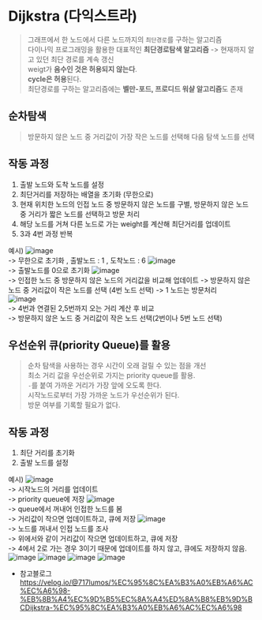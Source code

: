  # Dijkstra (다익스트라)
 > 그래프에서 한 노드에서 다른 노드까지의 ``최단경로``를 구하는 알고리즘      
 > 다이나믹 프로그래밍을 활용한 대표적인 **최단경로탐색 알고리즘** -> 현재까지 알고 있던 최단 경로를 계속 갱신      
 > weigt가 **음수인 것은 허용되지 않는다**.    
 > **cycle은 허용**된다.         
 > 최단경로를 구하는 알고리즘에는 **벨만-포드, 프로디드 워샬 알고리즘**도 존재         
 
 ## 순차탐색
 > 방문하지 않은 노드 중 거리값이 가장 작은 노드를 선택해 다음 탐색 노드를 선택
 
 ## 작동 과정
 1. 출발 노드와 도착 노드를 설정
 2. 최단거리를 저장하는 배열을 초기화 (무한으로)
 3. 현재 위치한 노드의 인접 노드 중 방문하지 않은 노드를 구별,
    방문하지 않은 노드 중 거리가 짧은 노드를 선택하고 방문 처리
 4. 해당 노드를 거쳐 다른 노드로 가는 weight를 계산해 최단거리를 업데이트
 5.  3과 4번 과정 반복

예시)
![image](https://user-images.githubusercontent.com/104772331/211724409-80bf614e-6e6b-4966-9b04-065f6a47c064.png)     
-> 무한으로 초기화 , 출발노드 : 1 , 도착노드 : 6
![image](https://user-images.githubusercontent.com/104772331/211724533-595fe184-f8ab-4ca7-9941-e851e24129a8.png)        
-> 출발노드를 0으로 초기화
![image](https://user-images.githubusercontent.com/104772331/211724579-90cd7886-a711-4a28-9336-034bf92cc674.png)           
-> 인접한 노드 중 방문하지 않은 노드의 거리값을 비교해 업데이트
-> 방문하지 않은 노드 중 거리값이 작은 노드를 선택 (4번 노드 선택)
-> 1 노드는 방문처리              
![image](https://user-images.githubusercontent.com/104772331/211724993-2aa2aee4-4aa6-4656-ae03-c634b3a3a0f4.png)       
-> 4번과 연결된 2,5번까지 오는 거리 계산 후 비교           
-> 방문하지 않은 노드 중 거리값이 작은 노드 선택(2번이나 5번 노드 선택)        

 ## 우선순위 큐(priority Queue)를 활용
 > 순차 탐색을 사용하는 경우 시간이 오래 걸릴 수 있는 점을 개선        
 > 최소 거리 값을 우선순위로 가지는 priority queue를 활용.          
 > ``-``를 붙여 가까운 거리가 가장 앞에 오도록 한다.  
 > 시작노드로부터 가장 가까운 노드가 우선순위가 된다.    
 > 방문 여부를 기록할 필요가 없다.      
 
 ## 작동 과정 
 1. 최단 거리를 초기화
 2. 출발 노드를 설정

예시)
![image](https://user-images.githubusercontent.com/104772331/211726622-72ab7a34-66bf-4971-9566-2feaf04bfe70.png)       
-> 시작노드의 거리를 업데이트     
-> priority queue에 저장
![image](https://user-images.githubusercontent.com/104772331/211726727-b4303097-bed5-4ff5-b8c1-9527f3305880.png)          
-> queue에서 꺼내어 인접한 노드를 봄       
-> 거리값이 작으면 업데이트하고, 큐에 저장
![image](https://user-images.githubusercontent.com/104772331/211727108-1a34a30e-a8d4-4fda-afba-74241c43863a.png)           
-> 노드를 꺼내서 인접 노드를 조사   
-> 위에서와 같이 거리값이 작으면 업데이트하고, 큐에 저장   
-> 4에서 2로 가는 경우 3이기 때문에 업데이트를 하지 않고, 큐에도 저장하지 않음.    
![image](https://user-images.githubusercontent.com/104772331/211727680-3c26dcb6-c087-461f-8f8e-ecd5d760425e.png)
![image](https://user-images.githubusercontent.com/104772331/211727713-e7b64de6-6f8b-4ca0-b921-c6de3d424061.png)
![image](https://user-images.githubusercontent.com/104772331/211727734-895293b1-cf19-4803-b8dc-a3d08bc3d556.png)
![image](https://user-images.githubusercontent.com/104772331/211727766-4c75eb8a-bc37-4fb1-b15e-0b462db9a428.png)

+ 참고블로그  <https://velog.io/@717lumos/%EC%95%8C%EA%B3%A0%EB%A6%AC%EC%A6%98-%EB%8B%A4%EC%9D%B5%EC%8A%A4%ED%8A%B8%EB%9D%BCDijkstra-%EC%95%8C%EA%B3%A0%EB%A6%AC%EC%A6%98>
